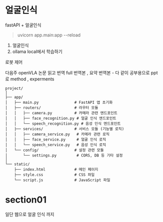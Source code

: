 # 얼굴인식 
fastAPI + 얼굴인식 


> uvicorn app.main:app --reload

1. 얼굴인식
2. ollama local에서 학습하기 

로봇 제어 

다음주 openVLA 논문 읽고 번역 full 번역본  , 요약 번역본 - 다 같이 공부용으로 
ppt 로 
method , experments




```
project/
│
├── app/
│   ├── main.py                # FastAPI 앱 초기화
│   ├── routers/               # 라우터 모듈
│   │   ├── camera.py          # 카메라 관련 엔드포인트
│   │   ├── face_recognition.py # 얼굴 인식 엔드포인트
│   │   └── speech_recognition.py # 음성 인식 엔드포인트
│   ├── services/              # 서비스 모듈 (기능별 로직)
│   │   ├── camera_service.py   # 카메라 관련 로직
│   │   ├── face_service.py     # 얼굴 인식 로직
│   │   └── speech_service.py   # 음성 인식 로직
│   └── config/                # 설정 관련 모듈
│       └── settings.py         # CORS, DB 등 기타 설정
│
└── static/
    ├── index.html             # 메인 페이지
    ├── style.css              # CSS 파일
    └── script.js              # JavaScript 파일

```


# section01 

일단 웹으로 얼굴 인식 까지 


